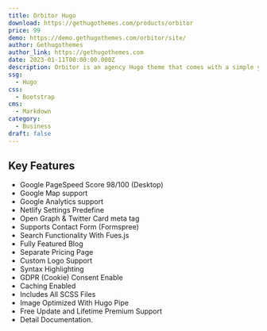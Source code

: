 ```yaml
---
title: Orbitor Hugo
download: https://gethugothemes.com/products/orbitor
price: 99
demo: https://demo.gethugothemes.com/orbitor/site/
author: Gethugothemes
author_link: https://gethugothemes.com
date: 2023-01-11T00:00:00.000Z
description: Orbitor is an agency Hugo theme that comes with a simple yet charming outlook.
ssg:
  - Hugo
css:
  - Bootstrap
cms:
  - Markdown
category:
  - Business
draft: false
---
```


## Key Features

- Google PageSpeed Score 98/100 (Desktop)
- Google Map support
- Google Analytics support
- Netlify Settings Predefine
- Open Graph & Twitter Card meta tag
- Supports Contact Form (Formspree)
- Search Functionality With Fues.js
- Fully Featured Blog
- Separate Pricing Page
- Custom Logo Support
- Syntax Highlighting
- GDPR (Cookie) Consent Enable
- Caching Enabled
- Includes All SCSS Files
- Image Optimized With Hugo Pipe
- Free Update and Lifetime Premium Support
- Detail Documentation.
